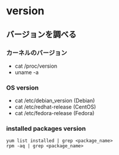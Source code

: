 # version

## バージョンを調べる

### カーネルのバージョン
  - cat /proc/version 
  - uname -a

### OS version
  - cat /etc/debian_version (Debian)
  - cat /etc/redhat-release (CentOS)
  - cat /etc/fedora-release (Fedora)

### installed packages version
```
yum list installed | grep <package_name>
rpm -aq | grep <package_name>
```
